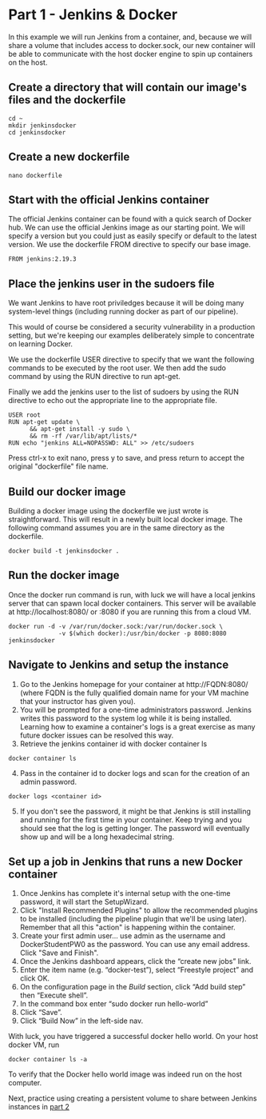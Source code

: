 # Part 1 - Jenkins & Docker

In this example we will run Jenkins from a container, and, because we will share a volume that includes access to docker.sock, our new container will be able to communicate with the host docker engine to spin up containers on the host.


## Create a directory that will contain our image's files and the dockerfile

```
cd ~
mkdir jenkinsdocker
cd jenkinsdocker
```


## Create a new dockerfile

```
nano dockerfile
```


## Start with the official Jenkins container

The official Jenkins container can be found with a quick search of Docker hub. We can use the official Jenkins image as our starting point. We will specify a version but you could just as easily specify or default to the latest version. We use the dockerfile FROM directive to specify our base image.

```
FROM jenkins:2.19.3
```


## Place the jenkins user in the sudoers file

We want Jenkins to have root priviledges because it will be doing many system-level things (including running docker as part of our pipeline).

This would of course be considered a security vulnerability in a production setting, but we're keeping our examples deliberately simple to concentrate on learning Docker.

We use the dockerfile USER directive to specify that we want the following commands to be executed by the root user. We then add the sudo command by using the RUN directive to run apt-get.

Finally we add the jenkins user to the list of sudoers by using the RUN directive to echo out the appropriate line to the appropriate file.

```
USER root
RUN apt-get update \
      && apt-get install -y sudo \
      && rm -rf /var/lib/apt/lists/*
RUN echo "jenkins ALL=NOPASSWD: ALL" >> /etc/sudoers
```
Press ctrl-x to exit nano, press y to save, and press return to accept the original "dockerfile" file name.


## Build our docker image

Building a docker image using the dockerfile we just wrote is straightforward. This will result in a newly built local docker image. The following command assumes you are in the same directory as the dockerfile.

```
docker build -t jenkinsdocker .
```


## Run the docker image

Once the docker run command is run, with luck we will have a local jenkins server that can
spawn local docker containers. This server will be available at http://localhost:8080/ or <ip>:8080 if you are running this from a cloud VM.

```
docker run -d -v /var/run/docker.sock:/var/run/docker.sock \
              -v $(which docker):/usr/bin/docker -p 8080:8080 jenkinsdocker
```


## Navigate to Jenkins and setup the instance

1. Go to the Jenkins homepage for your container at http://FQDN:8080/ (where FQDN is the fully qualified domain name for your VM machine that your instructor has given you).
2. You will be prompted for a one-time administrators password. Jenkins writes this password to the system log while it is being installed. Learning how to examine a container's logs is a great exercise as many future docker issues can be resolved this way.
3. Retrieve the jenkins container id with docker container ls

```
docker container ls
```

4. Pass in the container id to docker logs and scan for the creation of an admin password.

```
docker logs <container id>
```

5. If you don't see the password, it might be that Jenkins is still installing and running for the first time in your container. Keep trying and you should see that the log is getting longer. The password will eventually show up and will be a long hexadecimal string.


## Set up a job in Jenkins that runs a new Docker container

1. Once Jenkins has complete it's internal setup with the one-time password, it will start the SetupWizard.
2. Click "Install Recommended Plugins" to allow the recommended plugins to be installed (including the pipeline plugin that we'll be using later). Remember that all this "action" is happening within the container.
3. Create your first admin user... use admin as the username and DockerStudentPW0 as the password. You can use any email address. Click "Save and Finish".
4. Once the Jenkins dashboard appears, click the “create new jobs” link.
5. Enter the item name (e.g. “docker-test”), select “Freestyle project” and click OK.
6. On the configuration page in the *Build* section, click “Add build step” then “Execute shell”.
7. In the command box enter “sudo docker run hello-world”
8. Click “Save”.
9. Click “Build Now” in the left-side nav.

With luck, you have triggered a successful docker hello world. On your host
docker VM, run

```
docker container ls -a
```

To verify that the Docker hello world image was indeed run on the host computer.

Next, practice using creating a persistent volume to share between Jenkins instances in [part 2](https://github.com/papaludwig/docker-tutorials/sharedvolume)
